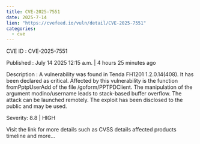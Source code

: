 ```yaml
--- 
title: CVE-2025-7551
date: 2025-7-14
lien: "https://cvefeed.io/vuln/detail/CVE-2025-7551"
categories:
  - cve
---
```


CVE ID : CVE-2025-7551

Published :  July 14
2025
12:15 a.m. | 4 hours
25 minutes ago

Description : A vulnerability was found in Tenda FH1201 1.2.0.14(408). It has been declared as critical. Affected by this vulnerability is the function fromPptpUserAdd of the file /goform/PPTPDClient. The manipulation of the argument modino/username leads to stack-based buffer overflow. The attack can be launched remotely. The exploit has been disclosed to the public and may be used.

Severity: 8.8 | HIGH

Visit the link for more details
such as CVSS details
affected products
timeline
and more...
